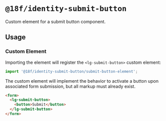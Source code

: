 # `@18f/identity-submit-button`

Custom element for a submit button component.

## Usage

### Custom Element

Importing the element will register the `<lg-submit-button>` custom element:

```ts
import '@18f/identity-submit-button/submit-button-element';
```

The custom element will implement the behavior to activate a button upon associated form submission, but all markup must already exist.

```html
<form>
  <lg-submit-button>
    <button>Submit</button>
  </lg-submit-button>
</form>
```
